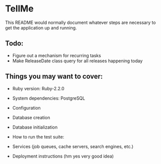 # TellMe

This README would normally document whatever steps are necessary to get the
application up and running.

## Todo:

* Figure out a mechanism for recurring tasks
* Make ReleaseDate class query for all releases happening today

## Things you may want to cover:

* Ruby version: Ruby-2.2.0

* System dependencies: PostgreSQL

* Configuration

* Database creation

* Database initialization

* How to run the test suite:

* Services (job queues, cache servers, search engines, etc.)

* Deployment instructions (hm yes very good idea)


